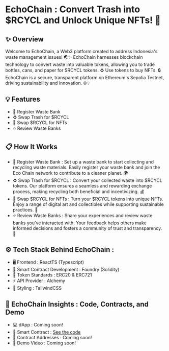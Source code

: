 # EchoChain : Convert Trash into $RCYCL and Unlock Unique NFTs! 🚀
## ✨ Overview
Welcome to EchoChain, a Web3 platform created to address Indonesia's waste management issues! 🌏✨ EchoChain harnesses blockchain technology to convert waste into valuable tokens, allowing you to trade bottles, cans, and paper for $RCYCL tokens. ♻️ Use tokens to buy NFTs. 🔒 EchoChain is a secure, transparent platform on Ethereum's Sepolia Testnet, driving sustainability and innovation. 🌐💡

## 💡 Features
- 🏦 Register Waste Bank
- ♻️ Swap Trash for $RCYCL
- 🎨 Swap $RCYCL for NFTs
- ⭐ Review Waste Banks

## 📋 How It Works
- 🏦 Register Waste Bank : Set up a waste bank to start collecting and recycling waste materials. Easily register your waste bank and join the Eco Chain network to contribute to a cleaner planet. 🌍
- ♻️ Swap Trash for $RCYCL : Convert your collected waste into $RCYCL tokens. Our platform ensures a seamless and rewarding exchange process, making recycling both beneficial and incentivizing. 💰
- 🎨 Swap $RCYCL for NFTs : Turn your $RCYCL tokens into unique NFTs. Enjoy a range of digital art and collectibles while supporting sustainable practices. 🎨
- ⭐ Review Waste Banks : Share your experiences and review waste banks you’ve interacted with. Your feedback helps others make informed decisions and fosters a community of trust and transparency. 🌟

## ⚙️ Tech Stack Behind EchoChain : 
- 🖥️ Frontend : ReactTS (Typescript)
- 🔧 Smart Contract Development : Foundry (Solidity)
- 📜 Token Standards : ERC20 & ERC721
- ⚡ API Provider : Alchemy
- 🎨 Styling : TailwindCSS

## 🚀 EchoChain Insights : Code, Contracts, and Demo 
- 💻 dApp : Coming soon!
- 🔧 Smart Contract :  [See the code](https://github.com/yebology/ecochain-smartcontract.git)
- 📜 Contract Addresses : Coming soon!
- 🎥 Demo Video : Coming soon!
